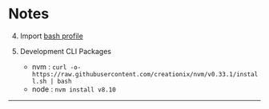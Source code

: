 # Notes #



4. Import [bash profile](./bash_profile)
6. Development CLI Packages

    - nvm : `curl -o- https://raw.githubusercontent.com/creationix/nvm/v0.33.1/install.sh | bash`
    - node : `nvm install v8.10`


***





